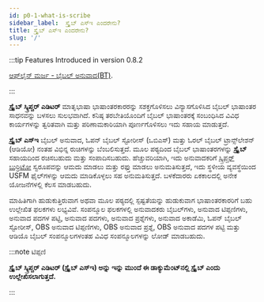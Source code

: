 ```yaml
---
id: p0-1-what-is-scribe
sidebar_label:  ಸ್ಕ್ರೈಬ್ ಎಸ್ಇ ಎಂದರೇನು?
title: ಸ್ಕ್ರೈಬ್ ಎಸ್ಇ ಎಂದರೇನು?
slug: '/'
---
```

:::tip Features Introduced in version 0.8.2

[ಆಫ್‌ಲೈನ್ ಮರ್ಜ - ಬೈಬಲ್ ಅನುವಾದ(BT)](../Manage%20Project/Projects/p3-5-offlinemerge.md).

:::

**ಸ್ಕ್ರೈಬ್ ಸ್ಕ್ರಿಪ್ಚರ್ ಎಡಿಟರ್** ಮಾತೃಭಾಷಾ ಭಾಷಾಂತರಕಾರರನ್ನು ಸಶಕ್ತಗೊಳಿಸಲು ವಿನ್ಯಾಸಗೊಳಿಸಿದ ಬೈಬಲ್ ಭಾಷಾಂತರ ಸಾಧನವನ್ನು ಬಳಸಲು ಸುಲಭವಾಗಿದೆ. ಕನಿಷ್ಠ ತರಬೇತಿಯೊಂದಿಗೆ ಬೈಬಲ್ ಭಾಷಾಂತರಕ್ಕೆ ಸಂಬಂಧಿಸಿದ ವಿವಿಧ ಕಾರ್ಯಗಳನ್ನು ತ್ವರಿತವಾಗಿ ಮತ್ತು ಪರಿಣಾಮಕಾರಿಯಾಗಿ ಪೂರ್ಣಗೊಳಿಸಲು ಇದು ಸಹಾಯ ಮಾಡುತ್ತದೆ.

**ಸ್ಕ್ರೈಬ್ ಎಸ್‌ಇ** ಬೈಬಲ್ ಅನುವಾದ, ಓಪನ್ ಬೈಬಲ್ ಸ್ಟೋರೀಸ್ (ಒಬಿಎಸ್) ಮತ್ತು ಓರಲ್ ಬೈಬಲ್ ಟ್ರಾನ್ಸ್‌ಲೇಶನ್ (ಆಡಿಯೋ) ನಂತಹ ವಿಭಿನ್ನ ರುಚಿಗಳನ್ನು ಬೆಂಬಲಿಸುತ್ತದೆ. ಮೂಲ ಪಠ್ಯದಿಂದ ಬೈಬಲ್ ಭಾಷಾಂತರಗಳನ್ನು **ಸ್ಕ್ರೈಬ್** ಸಹಾಯದಿಂದ ರಚಿಸಬಹುದು ಮತ್ತು ಸಂಪಾದಿಸಬಹುದು. ಹೆಚ್ಚುವರಿಯಾಗಿ, ಇದು ಅನುವಾದಕರಿಗೆ [ಸ್ಕ್ರಿಪ್ಚರ್ ಬುರ್ರಿಟೋ](https://docs.burrito.bible/) ಸ್ವರೂಪವನ್ನು ಆಮದು ಮಾಡಲು ಮತ್ತು ರಫ್ತು ಮಾಡಲು ಅನುಮತಿಸುತ್ತದೆ, ಇದು ಸ್ಥಳೀಯ ವ್ಯವಸ್ಥೆಯಿಂದ USFM ಫೈಲ್‌ಗಳನ್ನು ಆಮದು ಮಾಡಿಕೊಳ್ಳಲು ಸಹ ಅನುಮತಿಸುತ್ತದೆ. ಬಳಕೆದಾರರು ಏಕಕಾಲದಲ್ಲಿ ಅನೇಕ ಯೋಜನೆಗಳಲ್ಲಿ ಕೆಲಸ ಮಾಡಬಹುದು.

ಮಾಹಿತಿಗಾಗಿ ಹುಡುಕುತ್ತಿರುವಾಗ ಅಥವಾ ಮೂಲ ಪಠ್ಯದಲ್ಲಿ ಸ್ಪಷ್ಟತೆಯನ್ನು ಹುಡುಕುವಾಗ ಭಾಷಾಂತರಕಾರರಿಗೆ ಬಹು ಉಲ್ಲೇಖಿತ ಫಲಕಗಳು ಲಭ್ಯವಿವೆ. ಸಂಪನ್ಮೂಲ ಫಲಕಗಳಲ್ಲಿ ಅನುವಾದಕರು ಬೈಬಲ್‌ಗಳು, ಅನುವಾದ ಟಿಪ್ಪಣಿಗಳು, ಅನುವಾದ ಪದಗಳ ಪಟ್ಟಿ, ಅನುವಾದ ಪದಗಳು, ಅನುವಾದ ಪ್ರಶ್ನೆಗಳು, ಅನುವಾದ ಅಕಾಡೆಮಿ, ಓಪನ್ ಬೈಬಲ್ ಸ್ಟೋರೀಸ್, OBS ಅನುವಾದ ಟಿಪ್ಪಣಿಗಳು, OBS ಅನುವಾದ ಪ್ರಶ್ನೆ, OBS ಅನುವಾದ ಪದಗಳ ಪಟ್ಟಿ ಮತ್ತು ಆಡಿಯೊ ಬೈಬಲ್ ಸಂಪನ್ಮೂಲಗಳಂತಹ ವಿವಿಧ ಸಂಪನ್ಮೂಲಗಳನ್ನು ಲೋಡ್ ಮಾಡಬಹುದು.

:::note ಟಿಪ್ಪಣಿ

**ಸ್ಕ್ರೈಬ್ ಸ್ಕ್ರಿಪ್ಚರ್ ಎಡಿಟರ್ (ಸ್ಕ್ರೈಬ್ ಎಸ್‌ಇ) ಅನ್ನು ಇನ್ನು ಮುಂದೆ ಈ ಡಾಕ್ಯುಮೆಂಟ್‌ನಲ್ಲಿ ಸ್ಕ್ರೈಬ್ ಎಂದು ಉಲ್ಲೇಖಿಸಲಾಗುತ್ತದೆ.**

:::
